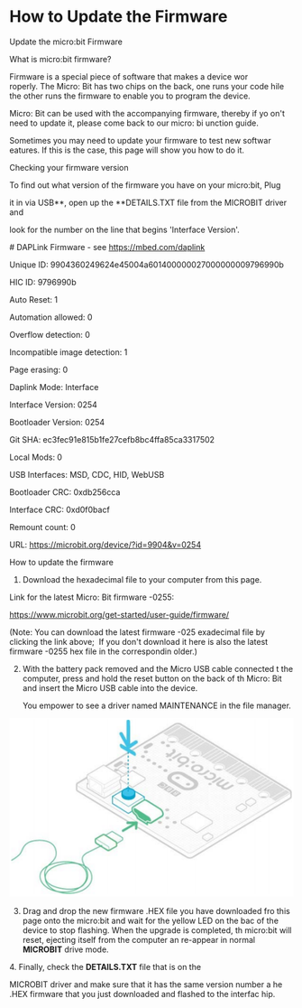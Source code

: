# How to Update the Firmware

Update the micro:bit Firmware

What is micro:bit firmware?

Firmware is a special piece of software that makes a device wor roperly. The Micro: Bit has two chips on the back, one runs your code hile the other runs the firmware to enable you to program the device. 

Micro: Bit can be used with the accompanying firmware, thereby if yo on't need to update it, please come back to our micro: bi unction guide. 

Sometimes you may need to update your firmware to test new softwar eatures. If this is the case, this page will show you how to do it. 

Checking your firmware version

To find out what version of the firmware you have on your micro:bit,
Plug

it in via USB**, open up the **DETAILS.TXT file from the
MICROBIT driver and

look for the number on the line that begins 'Interface Version'.

\# DAPLink Firmware - see https://mbed.com/daplink

Unique ID: 9904360249624e45004a601400000027000000009796990b

HIC ID: 9796990b

Auto Reset: 1

Automation allowed: 0

Overflow detection: 0

Incompatible image detection: 1

Page erasing: 0

Daplink Mode: Interface

Interface Version: 0254

Bootloader Version: 0254

Git SHA: ec3fec91e815b1fe27cefb8bc4ffa85ca3317502

Local Mods: 0

USB Interfaces: MSD, CDC, HID, WebUSB

Bootloader CRC: 0xdb256cca

Interface CRC: 0xd0f0bacf

Remount count: 0

URL: <https://microbit.org/device/?id=9904&v=0254>

How to update the firmware

1.  Download the hexadecimal file to your computer from this page.

Link for the latest Micro: Bit firmware -0255:

<https://www.microbit.org/get-started/user-guide/firmware/>

(Note: You can download the latest firmware -025 exadecimal file by clicking the link above;  If you don't download it here is also the latest firmware -0255 hex file in the correspondin older.) 

2.  With the battery pack removed and the Micro USB cable connected t    the computer, press and hold the reset button on the back of th    Micro: Bit and insert the Micro USB cable into the device. 

    You empower to see a driver named MAINTENANCE in the file manager. 

![](media/cd3ae4d2482a4564c70cde6196db1f88.png)

3.  Drag and drop the new firmware .HEX file you have downloaded fro    this page onto the micro:bit and wait for the yellow LED on the bac    of the device to stop flashing. When the upgrade is completed, th    micro:bit will reset, ejecting itself from the computer an    re-appear in normal **MICROBIT** drive mode.

4\. Finally, check the **DETAILS.TXT** file that is on the

MICROBIT driver and make sure that it has the same version number a he .HEX firmware that you just downloaded and flashed to the interfac hip.





